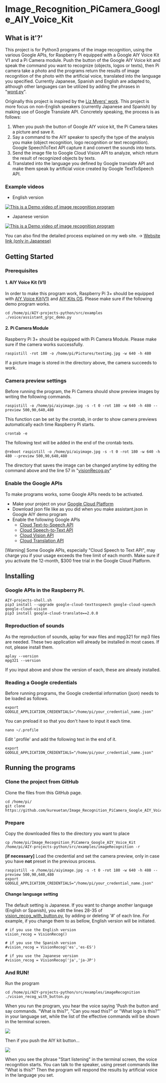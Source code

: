 # Image_Recognition_PiCamera_Google_AIY_Voice_Kit
## What is it'?'

This project is for Python3 programs of the image recognition, using the various Google APIs, for Raspberry Pi equipped with a Google AIY Voice Kit V1 and a Pi Camera module. 
Push the button of the Google AIY Voice kit and speak the command you want to recognize (objects, logos or texts), then Pi camera take a photo and the programs return the results of image recognition of the photo with the artificial voice, translated into the language you specified.
Currently Japanese, Spanish and English are adapted to, although other languages can be utilized by adding the phrases in "[word.py](https://github.com/kureuetan/Image_Recognition_PiCamera_Google_AIY_Voice_Kit/blob/master/words.py)".

Originally this project is inspired by the [Liz Myers' work](https://www.hackster.io/elizmyers/add-vision-to-the-aiy-voice-kit-e9ff3d). 
This project is more focus on non-English speakers (currently Japanese and Spanish) by making use of Google Translate API.
Concretely speaking, the process is as follows:

 1. When you push the button of Google AIY voice kit, the Pi Camera takes a picture and save it. 
 2. Say a command to the AIY speaker to specify the type of the analysis you make (object recognition, logo recognition or text recognition). Google SpeechToText API capture it and convert the sounds into texts.
 3. Send the image file to Google Cloud Vision API to analyze, which return the result of
    recognized objects by texts. 
 4. Translated into the language you defined by Google translate API and make them speak by artificial voice created by Google TextToSpeech API.

### Example videos

 - English version
 
 [![This is a Demo video of image recognition program](http://img.youtube.com/vi/4hDf8eTBnf8/0.jpg)](http://www.youtube.com/watch?v=4hDf8eTBnf8 "This is a Demo video of image recognition program")
 
 - Japanese version
 
[![This is a Demo video of image recognition program](http://img.youtube.com/vi/WwGZajUqfpk/0.jpg)](http://www.youtube.com/watch?v=WwGZajUqfpk "This is a Demo video of image recognition program")

You can also find the detailed process explained on my web site.
->  [Website link (only in Japanese)](https://kureuetan.com/web/raspberrypi/7430/)
 
## Getting Started

### Prerequisites

#### 1. AIY Voice Kit (V1)
 In order to make this program work, Raspberry Pi 3+ should be equipped with [AIY Voice Kit(V1)](https://aiyprojects.withgoogle.com/voice-v1/) and [AIY Kits OS](https://github.com/google/aiyprojects-raspbian/releases).
Please make sure if the following demo program works.

```
cd /home/pi/AIY-projects-python/src/examples
./voice/assistant_grpc_demo.py
```
#### 2. Pi Camera Module
Raspberry Pi 3+ should be equipped with Pi Camera Module.
Please make sure if the camera works successfully.
```
raspistill -rot 180 -o /home/pi/Pictures/testimg.jpg -w 640 -h 480
```
If a picture image is stored in the directory above, the camera succeeds to work.

### Camera preview settings
Before running the program, the Pi Camera should show preview images by writing the following commands.
```
raspistill -o /home/pi/aiyimage.jpg -s -t 0 -rot 180 -w 640 -h 480 --preview 500,90,640,480
```
This function can be set by the crontab, in order to show camera previews automatically each time Raspberry Pi starts.
```
crontab -e
```
The following text will be added in the end of the crontab texts.
```
@reboot raspistill -o /home/pi/aiyimage.jpg -s -t 0 -rot 180 -w 640 -h 480 --preview 500,90,640,480
```
The directory that saves the image can be changed anytime by editing the command above and the line 57 in "[visionRecog.py](https://github.com/kureuetan/Image_Recognition_PiCamera_Google_AIY_Voice_Kit/blob/master/visionRecog.py)"

### Enable the Google APIs

 To make programs works, some Google APIs needs to be activated. 
 - Make your project on your [Google Cloud Platform](https://console.cloud.google.com/)
 - Download json file like as you did when you make assistant.json in Google AIY demo program
 - Enable the following Google APIs
	 - [Cloud Text-to-Speech API](https://cloud.google.com/text-to-speech/docs/quickstart-client-libraries?#client-libraries-install-python)
	 - [Cloud Speech-to-Text API](https://cloud.google.com/speech-to-text/docs/quickstart-client-libraries)
	 - [Cloud Vision API](https://cloud.google.com/vision/docs/libraries)
	 - [Cloud Translation API](https://cloud.google.com/translate/docs/basic/setup-basic)

[Warning]
Some Google APIs, especially "Cloud Speech to Text API", may charge you if your usage exceeds the free limit of each month. Make sure if you activate the 12-month, $300 free trial in the Google Cloud Platform.

## Installing
  
### Google APIs in the Raspberry Pi.
```
AIY-projects-shell.sh
pip3 install --upgrade google-cloud-texttospeech google-cloud-speech google-cloud-vision 
pip3 install google-cloud-translate==2.0.0
```
### Reproduction of sounds
As the reproduction of sounds, aplay for wav files and mpg321 for mp3 files are needed.
These two application will already be installed in most cases. If not, please install them.
```
aplay --version
mpg321 --version
```
If you input above and show the version of each, these are already installed.

### Reading a Google credentials
Before running programs, the Google credential information (json) needs to be loaded as follows.
```
export GOOGLE_APPLICATION_CREDENTIALS="/home/pi/your_credential_name.json"
```
You can preload it so that you don't have to input it each time.
```
nano ~/.profile
```
Edit '.profile' and add the following text in the end of it.
```
export GOOGLE_APPLICATION_CREDENTIALS="/home/pi/your_credential_name.json"
```

## Running the programs

### Clone the project from GitHub
Clone the files from this GitHub page.
```
cd /home/pi/
git clone https://github.com/kureuetan/Image_Recognition_PiCamera_Google_AIY_Voice_Kit.git
```
### Prepare
Copy the downloaded files to the directory you want to place
```
cp /home/pi/Image_Recognition_PiCamera_Google_AIY_Voice_Kit /home/pi/AIY-projects-python/src/examples/imageRecognition -r
```

**[if necessary]** Load the credential and set the camera preview, only in case you have **not** preset in the previous process.
```
raspistill -o /home/pi/aiyimage.jpg -s -t 0 -rot 180 -w 640 -h 480 --preview 500,90,640,480
export GOOGLE_APPLICATION_CREDENTIALS="/home/pi/your_credential_name.json"
```

#### Change language setting
The default setting is Japanese. If you want to change another language (English or Spanish), you edit the lines 28-35 of [vision_recog_with_button.py](https://github.com/kureuetan/Image_Recognition_PiCamera_Google_AIY_Voice_Kit/blob/master/vision_recog_with_button.py), by adding or deleting '#' of each line. 
For example, if you change them to as bellow, English version will be initiated.
```
# if you use the English version
vision_recog = VisionRecog()

# if you use the Spanish version
#vision_recog = VisionRecog('es','es-ES')

# if you use the Japanese version
#vision_recog = VisionRecog('ja','ja-JP')
```

### And RUN!
Run the program
```
cd /home/pi/AIY-projects-python/src/examples/imageRecognition
./vision_recog_with_button.py
```
When you run the program, you hear the voice saying 'Push the button and say commands. "What is this?", "Can you read this?" or "What logo is this?"' in your language set, while the list of the effective commands will be shown in the terminal screen.

![](https://kureuetan.com/wp-content/uploads/button1-800x315.png)

Then if you push the AIY kit button...

![](https://kureuetan.com/wp-content/uploads/button2-1.png)

When you see the phrase "Start listening" in the terminal screen, the voice recognition starts. You can talk to the speaker, using preset commands like "What is this?" Then the program will respond the results by artificial voice in the language you set.
